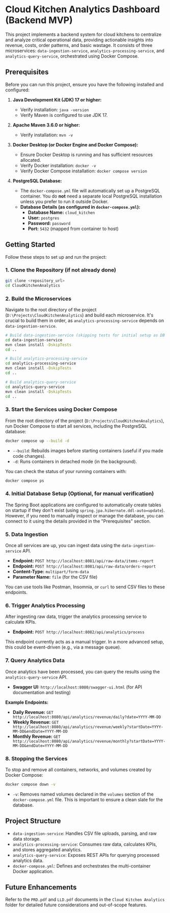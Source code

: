 # Cloud Kitchen Analytics Dashboard (Backend MVP)

This project implements a backend system for cloud kitchens to centralize and analyze critical operational data, providing actionable insights into revenue, costs, order patterns, and basic wastage. It consists of three microservices: `data-ingestion-service`, `analytics-processing-service`, and `analytics-query-service`, orchestrated using Docker Compose.

## Prerequisites

Before you can run this project, ensure you have the following installed and configured:

1.  **Java Development Kit (JDK) 17 or higher:**
    *   Verify installation: `java -version`
    *   Verify Maven is configured to use JDK 17.

2.  **Apache Maven 3.6.0 or higher:**
    *   Verify installation: `mvn -v`

3.  **Docker Desktop (or Docker Engine and Docker Compose):**
    *   Ensure Docker Desktop is running and has sufficient resources allocated.
    *   Verify Docker installation: `docker -v`
    *   Verify Docker Compose installation: `docker compose version`

4.  **PostgreSQL Database:**
    *   The `docker-compose.yml` file will automatically set up a PostgreSQL container. You do **not** need a separate local PostgreSQL installation unless you prefer to run it outside Docker.
    *   **Database Details (as configured in `docker-compose.yml`):**
        *   **Database Name:** `cloud_kitchen`
        *   **User:** `postgres`
        *   **Password:** `password`
        *   **Port:** `5432` (mapped from container to host)

## Getting Started

Follow these steps to set up and run the project:

### 1. Clone the Repository (if not already done)

```bash
git clone <repository_url>
cd CloudKitchenAnalytics
```

### 2. Build the Microservices

Navigate to the root directory of the project (`D:\Projects\CloudKitchenAnalytics`) and build each microservice. It's crucial to build them in order, as `analytics-processing-service` depends on `data-ingestion-service`.

```bash
# Build data-ingestion-service (skipping tests for initial setup as DB might not be fully ready)
cd data-ingestion-service
mvn clean install -DskipTests
cd ..

# Build analytics-processing-service
cd analytics-processing-service
mvn clean install -DskipTests
cd ..

# Build analytics-query-service
cd analytics-query-service
mvn clean install -DskipTests
cd ..
```

### 3. Start the Services using Docker Compose

From the root directory of the project (`D:\Projects\CloudKitchenAnalytics`), run Docker Compose to start all services, including the PostgreSQL database:

```bash
docker compose up --build -d
```

*   `--build`: Rebuilds images before starting containers (useful if you made code changes).
*   `-d`: Runs containers in detached mode (in the background).

You can check the status of your running containers with:

```bash
docker compose ps
```

### 4. Initial Database Setup (Optional, for manual verification)

The Spring Boot applications are configured to automatically create tables on startup if they don't exist (using `spring.jpa.hibernate.ddl-auto=update`). However, if you need to manually inspect or manage the database, you can connect to it using the details provided in the "Prerequisites" section.

### 5. Data Ingestion

Once all services are up, you can ingest data using the `data-ingestion-service` API.

*   **Endpoint:** `POST http://localhost:8081/api/raw-data/items-report`
*   **Endpoint:** `POST http://localhost:8081/api/raw-data/orders-report`
*   **Content-Type:** `multipart/form-data`
*   **Parameter Name:** `file` (for the CSV file)

You can use tools like Postman, Insomnia, or `curl` to send CSV files to these endpoints.

### 6. Trigger Analytics Processing

After ingesting raw data, trigger the analytics processing service to calculate KPIs.

*   **Endpoint:** `POST http://localhost:8082/api/analytics/process`

This endpoint currently acts as a manual trigger. In a more advanced setup, this could be event-driven (e.g., via a message queue).

### 7. Query Analytics Data

Once analytics have been processed, you can query the results using the `analytics-query-service` API.

*   **Swagger UI:** `http://localhost:8080/swagger-ui.html` (for API documentation and testing)

**Example Endpoints:**

*   **Daily Revenue:** `GET http://localhost:8080/api/analytics/revenue/daily?date=YYYY-MM-DD`
*   **Weekly Revenue:** `GET http://localhost:8080/api/analytics/revenue/weekly?startDate=YYYY-MM-DD&endDate=YYYY-MM-DD`
*   **Monthly Revenue:** `GET http://localhost:8080/api/analytics/revenue/monthly?startDate=YYYY-MM-DD&endDate=YYYY-MM-DD`

### 8. Stopping the Services

To stop and remove all containers, networks, and volumes created by Docker Compose:

```bash
docker compose down -v
```

*   `-v`: Removes named volumes declared in the `volumes` section of the `docker-compose.yml` file. This is important to ensure a clean slate for the database.

## Project Structure

*   `data-ingestion-service`: Handles CSV file uploads, parsing, and raw data storage.
*   `analytics-processing-service`: Consumes raw data, calculates KPIs, and stores aggregated analytics.
*   `analytics-query-service`: Exposes REST APIs for querying processed analytics data.
*   `docker-compose.yml`: Defines and orchestrates the multi-container Docker application.

## Future Enhancements

Refer to the `PRD.pdf` and `LLD.pdf` documents in the `Cloud Kitchen Analytics` folder for detailed future considerations and out-of-scope features.